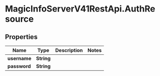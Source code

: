 # MagicInfoServerV41RestApi.AuthResource

## Properties
Name | Type | Description | Notes
------------ | ------------- | ------------- | -------------
**username** | **String** |  | 
**password** | **String** |  | 


